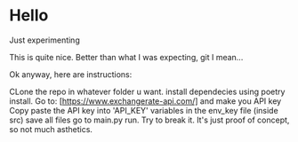 # Hello
Just experimenting

This is quite nice. Better than what I was expecting, git I mean...


Ok anyway, here are instructions:

CLone the repo in whatever folder u want.
install dependecies using poetry install.
Go to: [https://www.exchangerate-api.com/] and make you API key
Copy paste the API key into 'API_KEY' variables in the env_key file (inside src)
save all files
go to main.py
run.
Try to break it. 
It's just proof of concept, so not much asthetics.